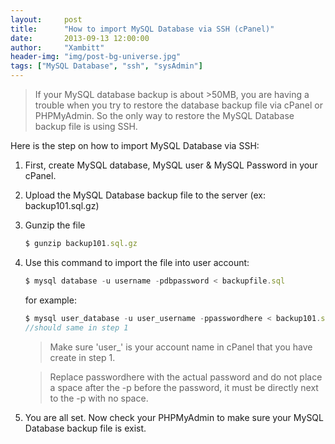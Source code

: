 ```yaml
---
layout:     post
title:      "How to import MySQL Database via SSH (cPanel)"
date:       2013-09-13 12:00:00
author:     "Xambitt"
header-img: "img/post-bg-universe.jpg"
tags: ["MySQL Database", "ssh", "sysAdmin"]
---
```


> If your MySQL database backup is about >50MB, you are having a trouble when you try to restore the database backup file via cPanel or PHPMyAdmin. So the only way to restore the MySQL Database backup file is using SSH.

Here is the step on how to import MySQL Database via SSH:

1. First, create MySQL database, MySQL user & MySQL Password in your cPanel.
2. Upload the MySQL Database backup file to the server (ex: backup101.sql.gz)
3. Gunzip the file

	```ts
	$ gunzip backup101.sql.gz
	```

4. Use this command to import the file into user account:

	```ts
	$ mysql database -u username -pdbpassword < backupfile.sql
	```

	for example:

	```ts
	$ mysql user_database -u user_username -ppasswordhere < backup101.sql
	//should same in step 1
	```

	> Make sure 'user_' is your account name in cPanel that you have create in step 1.

	> Replace passwordhere with the actual password and do not place a space after the -p before the password, it must be directly next to the -p with no space.

5. You are all set. Now check your PHPMyAdmin to make sure your MySQL Database backup file is exist.